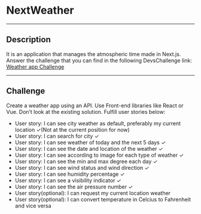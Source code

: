 # NextWeather 

------------

## Description
It is an application that manages the atmospheric time made in Next.js. Answer the challenge that you can find in the following DevsChallenge link: [Weather app Challenge](https://devchallenges.io/challenges/mM1UIenRhK808W8qmLWv "Weather app Challenge")

------------

## Challenge
Create a weather app using an API. Use Front-end libraries like React or Vue. Don’t look at the existing solution. Fulfill user stories below:

* User story: I can see city weather as default, preferably my current location ✓(Not at the current position for now)
* User story: I can search for city ✓
* User story: I can see weather of today and the next 5 days ✓
* User story: I can see the date and location of the weather ✓
* User story: I can see according to image for each type of weather ✓
* User story: I can see the min and max degree each day ✓
* User story: I can see wind status and wind direction ✓
* User story: I can see humidity percentage ✓
* User story: I can see a visibility indicator ✓
* User story: I can see the air pressure number ✓
* User story(optional): I can request my current location weather
* User story(optional): I can convert temperature in Celcius to Fahrenheit and vice versa
